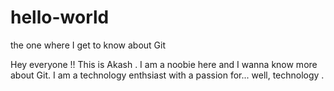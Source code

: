 # hello-world
the one where I get to know about Git

Hey everyone !! This is Akash . I am a noobie here and I wanna know more about Git. I am a technology enthsiast with a passion for... well, technology .
